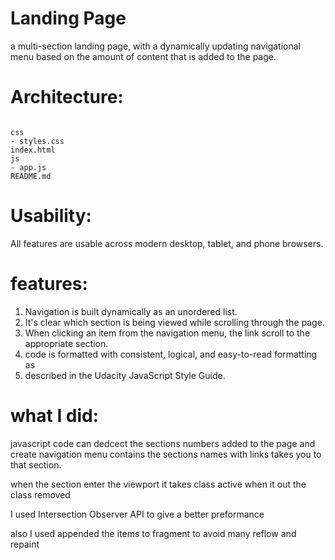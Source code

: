 # Landing Page

a multi-section landing page, with a dynamically updating navigational menu based on the amount of content that is added to the page.


# Architecture:

```text

css
- styles.css    
index.html
js
- app.js
README.md

```

# Usability:

All features are usable across modern desktop, tablet, and phone browsers.


# features:
1.  Navigation is built dynamically as an unordered list.
2.  It's clear which section is being viewed while scrolling through the page.
3.  When clicking an item from the navigation menu, the link scroll to the appropriate section.
4.  code is formatted with consistent, logical, and easy-to-read formatting as 
5.  described in the Udacity JavaScript Style Guide.


# what I did:

javascript code can dedcect the sections numbers added to the page and create navigation menu contains 
the sections names with links takes you to that section.

when the section enter the viewport it takes class active when it out the class removed

I used Intersection Observer API to give a better preformance 

also I used appended the items to fragment to avoid many reflow and repaint


